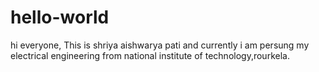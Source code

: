 # hello-world
hi everyone,
This is shriya aishwarya pati and currently i am persung my electrical engineering from national institute of technology,rourkela.
